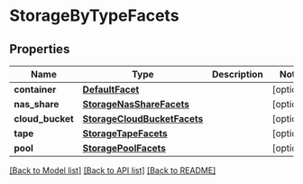 # StorageByTypeFacets

## Properties
Name | Type | Description | Notes
------------ | ------------- | ------------- | -------------
**container** | [**DefaultFacet**](DefaultFacet.md) |  | [optional] 
**nas_share** | [**StorageNasShareFacets**](StorageNasShareFacets.md) |  | [optional] 
**cloud_bucket** | [**StorageCloudBucketFacets**](StorageCloudBucketFacets.md) |  | [optional] 
**tape** | [**StorageTapeFacets**](StorageTapeFacets.md) |  | [optional] 
**pool** | [**StoragePoolFacets**](StoragePoolFacets.md) |  | [optional] 

[[Back to Model list]](../README.md#documentation-for-models) [[Back to API list]](../README.md#documentation-for-api-endpoints) [[Back to README]](../README.md)


